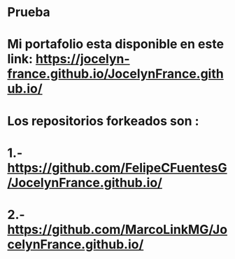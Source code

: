 # Prueba

# Mi portafolio esta disponible en este link:   https://jocelyn-france.github.io/JocelynFrance.github.io/
# Los repositorios forkeados son :
# 1.- https://github.com/FelipeCFuentesG/JocelynFrance.github.io/
# 2.- https://github.com/MarcoLinkMG/JocelynFrance.github.io/

